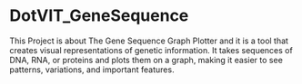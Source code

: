 # DotVIT_GeneSequence
This Project is about The Gene Sequence Graph Plotter and it is a tool that creates visual representations of genetic information. It takes sequences of DNA, RNA, or proteins and plots them on a graph, making it easier to see patterns, variations, and important features.
